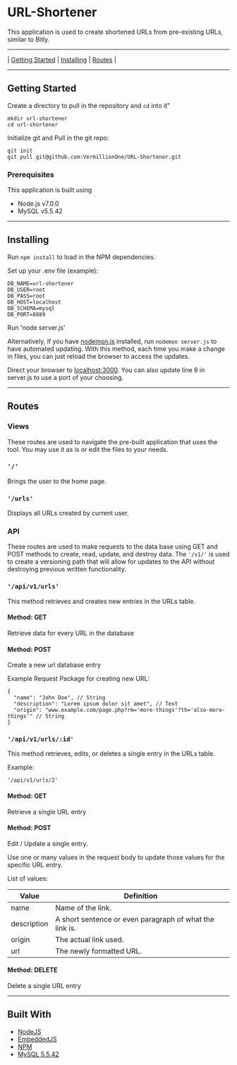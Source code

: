 # URL-Shortener

This application is used to create shortened URLs from pre-existing URLs, similar to Bitly.
___
| [Getting Started](#1) | [Installing](#2) | [Routes](#3) |
___
## <span name="1"></span>Getting Started

Create a directory to pull in the repository and `cd` into it"

```
mkdir url-shortener
cd url-shortener
```

Initialize git and Pull in the git repo:

```
git init
git pull git@github.com:VermillionOne/URL-Shortener.git
```

### Prerequisites

This application is built using
- Node.js v7.0.0
- MySQL v5.5.42

___
## <span name="2"></span>Installing

Run `npm install` to load in the NPM dependencies.

Set up your .env file (example):

```
DB_NAME=url-shortener
DB_USER=root
DB_PASS=root
DB_HOST=localhost
DB_SCHEMA=mysql
DB_PORT=8889
```

Run 'node server.js'

Alternatively, if you have [nodemon.js](http://nodemon.io/) installed, run `nodemon server.js` to have automated updating. With this method, each time you make a change in files, you can just reload the browser to access the updates.

Direct your browser to [localhost:3000](http://localhost:3000). You can also update line 9 in server.js to use a port of your choosing.
___
## <span name="3"></span>Routes

### Views
These routes are used to navigate the pre-built application that uses the tool. You may use it as is or edit the files to your needs.

### `'/'`
Brings the user to the home page.

### `'/urls'`
Displays all URLs created by current user.

### API
These routes are used to make requests to the data base using GET and POST methods to create, read, update, and destroy data. The `'/v1/'` is used to create a versioning path that will allow for updates to the API without destroying previous written functionality.

### `'/api/v1/urls'`
This method retrieves and creates new entries in the URLs table.

#### Method: GET
Retrieve data for every URL in the database

#### Method: POST
Create a new url database entry

Example Request Package for creating new URL:

```
{
  "name": "John Doe", // String
  "description": "Lorem ipsum dolor sit amet", // Text
  "origin": "www.example.com/page.php?rm='more-things'?th='also-more-things'" // String
}
```

### `'/api/v1/urls/:id'`
This method retrieves, edits, or deletes a single entry in the URLs table.

Example:
```
'/api/v1/urls/2'
```

#### Method: GET
Retrieve a single URL entry

#### Method: POST
Edit / Update a single entry.

Use one or many values in the request body to update those values for the specific URL entry.

List of values:

| Value |    Definition     |
|-------|-------------------|
| name  | Name of the link. |
| description | A short sentence or even paragraph of what the link is. |
| origin | The actual link used. |
| url | The newly formatted URL. |

#### Method: DELETE
Delete a single URL entry

___
## Built With

* [NodeJS](https://nodejs.org/en/)
* [EmbeddedJS](http://www.embeddedjs.com/)
* [NPM](https://www.npmjs.com/)
* [MySQL 5.5.42](https://www.mysql.com/)
